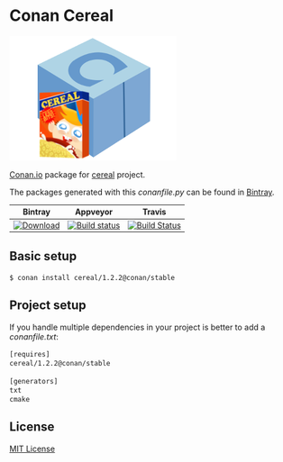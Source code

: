 # Conan Cereal

![conan-cereal image](/images/conan-cereal.png)

[Conan.io](https://conan.io) package for [cereal](https://github.com/USCiLab/cereal) project.

The packages generated with this *conanfile.py* can be found in [Bintray](https://bintray.com/conan-community/conan/cereal%3Aconan).

| Bintray | Appveyor | Travis |
|---------|-----------|--------|
|[![Download](https://api.bintray.com/packages/conan-community/conan/cereal%3Aconan/images/download.svg) ](https://bintray.com/conan-community/conan/cereal%3Aconan/_latestVersion)|[![Build status](https://ci.appveyor.com/api/projects/status/github/ConanCIintegration/conan-cereal?svg=true)](https://ci.appveyor.com/project/ConanCIintegration/conan-cereal)|[![Build Status](https://travis-ci.org/conan-community/conan-cereal.svg)](https://travis-ci.org/conan-community/conan-cereal)|



## Basic setup

    $ conan install cereal/1.2.2@conan/stable

## Project setup

If you handle multiple dependencies in your project is better to add a *conanfile.txt*:

    [requires]
    cereal/1.2.2@conan/stable

    [generators]
    txt
    cmake

## License

[MIT License](LICENSE)

